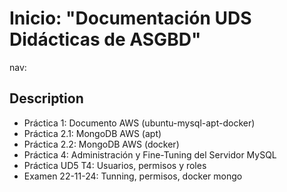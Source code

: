 
# Inicio: "Documentación UDS Didácticas de ASGBD"

nav:

## Description

* Práctica   1: Documento AWS (ubuntu-mysql-apt-docker)
* Práctica 2.1: MongoDB   AWS (apt)
* Práctica 2.2: MongoDB   AWS (docker)
* Práctica   4: Administración y Fine-Tuning del Servidor MySQL
* Práctica UD5 T4: Usuarios, permisos y roles
* Examen 22-11-24: Tunning, permisos, docker mongo
